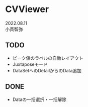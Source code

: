 # CVViewer
2022.08.11  
小貫智弥 

## TODO
- ピーク値のラベルの自動レイアウト
- Juxtaposeモード
- DataSetへのDetailからのData追加

## DONE
- Dataの一括選択・一括解除